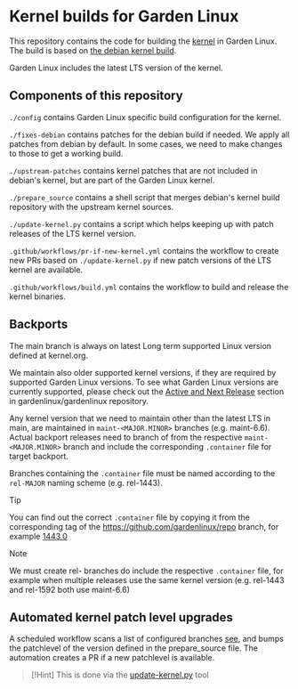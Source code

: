 # Kernel builds for Garden Linux

This repository contains the code for building the [kernel](https://www.kernel.org) in Garden Linux.
The build is based on [the debian kernel build](https://salsa.debian.org/kernel-team/linux).

Garden Linux includes the latest LTS version of the kernel.

## Components of this repository

`./config` contains Garden Linux specific build configuration for the kernel.

`./fixes-debian` contains patches for the debian build if needed.
We apply all patches from debian by default.
In some cases, we need to make changes to those to get a working build.

`./upstream-patches` contains kernel patches that are not included in debian's kernel, but are part of the Garden Linux kernel.

`./prepare_source` contains a shell script that merges debian's kernel build repository with the upstream kernel sources.

`./update-kernel.py` contains a script which helps keeping up with patch releases of the LTS kernel version.

`.github/workflows/pr-if-new-kernel.yml` contains the workflow to create new PRs based on `./update-kernel.py` if new patch versions of the LTS kernel are available.

`.github/workflows/build.yml` contains the workflow to build and release the kernel binaries.


## Backports 

The main branch is always on latest Long term supported Linux version defined at kernel.org. 

We maintain also older supported kernel versions, if they are required by supported Garden Linux versions.
To see what Garden Linux versions are currently supported, please check out the [Active and Next Release](https://github.com/gardenlinux/gardenlinux?tab=readme-ov-file#active-and-next-releases) section in gardenlinux/gardenlinux repository. 

Any kernel version that we need to maintain other than the latest LTS in main, are maintained in `maint-<MAJOR.MINOR>` branches (e.g. maint-6.6).
Actual backport releases need to branch of from the respective `maint-<MAJOR.MINOR>` branch and include the corresponding `.container` file for target backport.

Branches containing the `.container` file must be named according to the `rel-MAJOR` naming scheme (e.g. rel-1443).



> [!Tip]
> You can find out the correct `.container` file by copying it from the corresponding tag of the https://github.com/gardenlinux/repo branch, for example [1443.0](https://github.com/gardenlinux/repo/blob/1443.0/.container)


> [!Note]
> We must create rel- branches do include the respective `.container` file, for example when multiple releases use the same kernel version (e.g. rel-1443 and rel-1592 both use maint-6.6) 

## Automated kernel patch level upgrades 

A scheduled workflow scans a list of configured branches [see](https://github.com/gardenlinux/package-linux/blob/main/.github/workflows/pr-if-new-kernel.yml#L12), and bumps the patchlevel of the version defined in the prepare_source file.
The automation creates a PR if a new patchlevel is available.

> [!Hint]
> This is done via the [update-kernel.py](https://github.com/gardenlinux/package-linux/blob/main/update-kernel.py) tool




